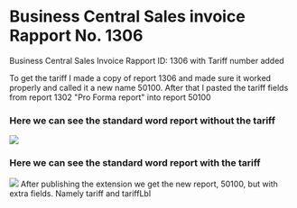 # Business Central Sales invoice Rapport No. 1306
Business Central Sales Invoice Rapport ID: 1306 with Tariff number added 

To get the tariff I made a copy of report 1306 and made sure it worked properly and called it a new name 50100.
After that I pasted the tariff fields from report 1302 "Pro Forma report" into report 50100

### Here we can see the standard word report without the tariff
![](./'1306ReportWithoutTariff')


### Here we can see the standard word report with the tariff
![](./'1306ReportWithTariff')
After publishing the extension we get the new report, 50100, but with extra fields. Namely tariff and tariffLbl

